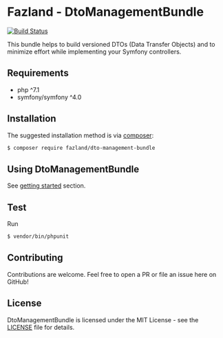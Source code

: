Fazland - DtoManagementBundle
=============================
[![Build Status](https://travis-ci.com/fazland/dto-management-bundle.svg?branch=master)](https://travis-ci.com/fazland/dto-management-bundle)

This bundle helps to build versioned DTOs (Data Transfer Objects) and to minimize effort while implementing your Symfony controllers.

Requirements
------------
- php ^7.1
- symfony/symfony ^4.0

Installation
------------
The suggested installation method is via [composer](https://getcomposer.org/):

```sh
$ composer require fazland/dto-management-bundle
```

Using DtoManagementBundle
--------------

See [getting started](./docs/getting-started.md) section.

Test
----
Run 
```sh
$ vendor/bin/phpunit
```

Contributing
------------
Contributions are welcome. Feel free to open a PR or file an issue here on GitHub!

License
-------
DtoManagementBundle is licensed under the MIT License - see the [LICENSE](https://github.com/fazland/dto-management-bundle/blob/master/LICENSE) file for details.
